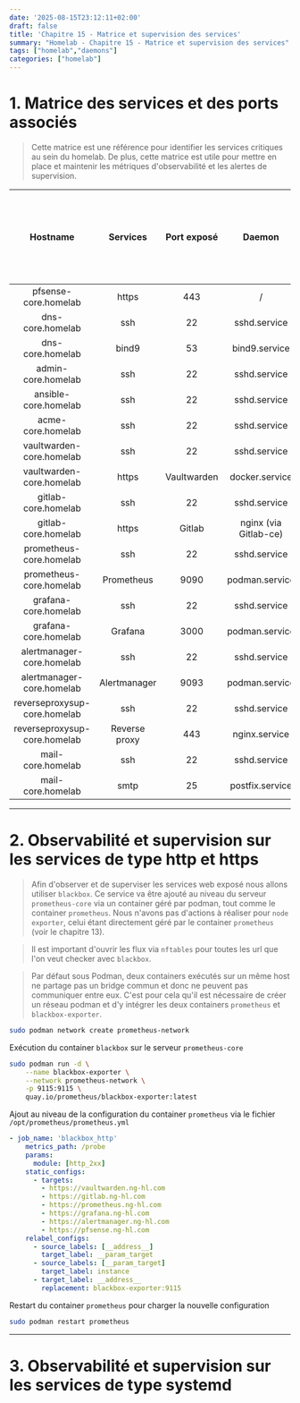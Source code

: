 ```yaml
---
date: '2025-08-15T23:12:11+02:00'
draft: false
title: 'Chapitre 15 - Matrice et supervision des services'
summary: "Homelab - Chapitre 15 - Matrice et supervision des services"
tags: ["homelab","daemons"]
categories: ["homelab"]
---
```


# 1. Matrice des services et des ports associés

> Cette matrice est une référence pour identifier les services critiques au sein du homelab. De plus, cette matrice est utile pour mettre en place et maintenir les métriques d'observabilité et les alertes de supervision.

| Hostname    | Services      | Port exposé        | Daemon |   Types (systemd -> node exposter - http/https -> blackbox) |
| :-:       | :-:       | :-:       | :-:       | :-: |
| pfsense-core.homelab | https | 443 | / | https |
| dns-core.homelab | ssh | 22 | sshd.service | systemd | 
| dns-core.homelab | bind9 | 53 | bind9.service | systemd |
| admin-core.homelab| ssh | 22 | sshd.service | systemd |
| ansible-core.homelab| ssh | 22 | sshd.service | systemd |
| acme-core.homelab| ssh | 22 | sshd.service | systemd |
| vaultwarden-core.homelab| ssh | 22 | sshd.service | systemd |
| vaultwarden-core.homelab| https | Vaultwarden | docker.service | https |
| gitlab-core.homelab| ssh | 22 | sshd.service | systemd |
| gitlab-core.homelab| https | Gitlab | nginx (via Gitlab-ce) | https |
| prometheus-core.homelab| ssh | 22 | sshd.service | systemd |
| prometheus-core.homelab| Prometheus | 9090 | podman.service | http |
| grafana-core.homelab| ssh | 22 | sshd.service | systemd |
| grafana-core.homelab| Grafana | 3000 | podman.service | http |
| alertmanager-core.homelab| ssh | 22 | sshd.service | systemd |
| alertmanager-core.homelab| Alertmanager | 9093 | podman.service | http |
| reverseproxysup-core.homelab| ssh | 22 | sshd.service | systemd |
| reverseproxysup-core.homelab| Reverse proxy | 443 | nginx.service | https |
| mail-core.homelab| ssh | 22 | sshd.service | systemd |
| mail-core.homelab| smtp | 25 | postfix.service | systemd |

---

# 2. Observabilité et supervision sur les services de type http et https

> Afin d'observer et de superviser les services web exposé nous allons utiliser `blackbox`. Ce service va être ajouté au niveau du serveur `prometheus-core` via un container géré par podman, tout comme le container `prometheus`. Nous n'avons pas d'actions à réaliser pour `node exporter`, celui étant directement géré par le container `prometheus` (voir le chapitre 13).

> Il est important d'ouvrir les flux via `nftables` pour toutes les url que l'on veut checker avec `blackbox`.

> Par défaut sous Podman, deux containers exécutés sur un même host ne partage pas un bridge commun et donc ne peuvent pas communiquer entre eux. C'est pour cela qu'il est nécessaire de créer un réseau podman et d'y intégrer les deux containers `prometheus` et `blackbox-exporter`.

```bash
sudo podman network create prometheus-network
```

Exécution du container `blackbox` sur le serveur `prometheus-core`

```bash
sudo podman run -d \
    --name blackbox-exporter \
    --network prometheus-network \
    -p 9115:9115 \
    quay.io/prometheus/blackbox-exporter:latest
```

Ajout au niveau de la configuration du container `prometheus` via le fichier `/opt/prometheus/prometheus.yml`

```yml
- job_name: 'blackbox_http'
    metrics_path: /probe
    params:
      module: [http_2xx]
    static_configs:
      - targets:
        - https://vaultwarden.ng-hl.com
        - https://gitlab.ng-hl.com
        - https://prometheus.ng-hl.com
        - https://grafana.ng-hl.com
        - https://alertmanager.ng-hl.com
        - https://pfsense.ng-hl.com
    relabel_configs:
      - source_labels: [__address__]
        target_label: __param_target
      - source_labels: [__param_target]
        target_label: instance
      - target_label: __address__
        replacement: blackbox-exporter:9115
```

Restart du container `prometheus` pour charger la nouvelle configuration

```bash
sudo podman restart prometheus
```

---

# 3. Observabilité et supervision sur les services de type systemd